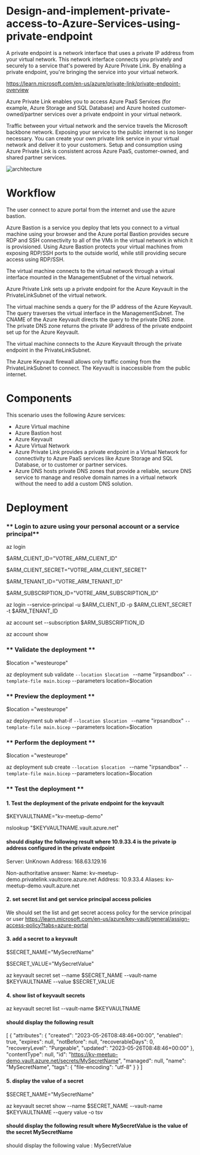 # Design-and-implement-private-access-to-Azure-Services-using-private-endpoint
A private endpoint is a network interface that uses a private IP address from your virtual network. This network interface connects you privately and securely to a service that's powered by Azure Private Link. By enabling a private endpoint, you're bringing the service into your virtual network.

https://learn.microsoft.com/en-us/azure/private-link/private-endpoint-overview

Azure Private Link enables you to access Azure PaaS Services (for example, Azure Storage and SQL Database) and Azure hosted customer-owned/partner services over a private endpoint in your virtual network.

Traffic between your virtual network and the service travels the Microsoft backbone network. Exposing your service to the public internet is no longer necessary. You can create your own private link service in your virtual network and deliver it to your customers. Setup and consumption using Azure Private Link is consistent across Azure PaaS, customer-owned, and shared partner services.

![architecture](https://github.com/azurecorner/Design-and-implement-private-access-to-Azure-Services-using-private-endpoint/assets/108787059/0bc8ce0b-93a3-4a83-99ff-4dfe454f7734)

# Workflow

The user connect to azure portal from the internet and use the azure bastion.

Azure Bastion is a service you deploy that lets you connect to a virtual machine using your browser and the Azure portal
Bastion provides secure RDP and SSH connectivity to all of the VMs in the virtual network in which it is provisioned. Using Azure Bastion protects your virtual machines from exposing RDP/SSH ports to the outside world, while still providing secure access using RDP/SSH.

The virtual machine  connects to the virtual network through a virtual interface mounted in the ManagementSubnet of the virtual network.

Azure Private Link sets up a private endpoint for the Azure  Keyvault in the PrivateLinkSubnet of the virtual network.

The virtual machine sends a query for the IP address of the Azure Keyvault. The query traverses the virtual interface in the ManagementSubnet. The CNAME of the Azure Keyvault directs the query to the private DNS zone. The private DNS zone returns the private IP address of the private endpoint set up for the Azure Keyvault.

The virtual machine connects to the Azure Keyvault through the private endpoint in the PrivateLinkSubnet.

The Azure Keyvault firewall allows only traffic coming from the PrivateLinkSubnet to connect. The Keyvault is inaccessible from the public internet.

# Components
This scenario uses the following Azure services:

* Azure Virtual machine
* Azure Bastion host
* Azure Keyvault
* Azure Virtual Network
* Azure Private Link provides a private endpoint in a Virtual Network for connectivity to Azure PaaS services like Azure Storage and SQL Database, or to customer or partner services.
* Azure DNS hosts private DNS zones that provide a reliable, secure DNS service to manage and resolve domain names in a virtual network without the need to add a custom DNS solution.

# Deployment

###  ** Login to azure using your personal account or a service principal**

az login 

$ARM_CLIENT_ID="VOTRE_ARM_CLIENT_ID"

$ARM_CLIENT_SECRET="VOTRE_ARM_CLIENT_SECRET"

$ARM_TENANT_ID="VOTRE_ARM_TENANT_ID"

$ARM_SUBSCRIPTION_ID="VOTRE_ARM_SUBSCRIPTION_ID"

az login --service-principal -u $ARM_CLIENT_ID -p $ARM_CLIENT_SECRET -t $ARM_TENANT_ID

az account set --subscription $ARM_SUBSCRIPTION_ID

az account show

###  ** Validate the deployment **

$location  ="westeurope"

az deployment sub validate  `
--location $location  `
--name "irpsandbox"  `
--template-file main.bicep `
--parameters location=$location 

###  ** Preview the deployment **


$location  ="westeurope"

az deployment sub  what-if  `
--location $location  `
--name "irpsandbox"  `
--template-file main.bicep `
--parameters location=$location 

###  ** Perform the deployment **

$location  ="westeurope"

az deployment sub create `
--location $location  `
--name "irpsandbox"  `
--template-file main.bicep `
--parameters location=$location 

###  ** Test the deployment **
#### 1. Test the deployment of the private endpoint for the keyvault

$KEYVAULTNAME="kv-meetup-demo"

nslookup "$KEYVAULTNAME.vault.azure.net"

#### should display the following result where 10.9.33.4 is the private ip address configured in the private endpoint

Server:  UnKnown
Address:  168.63.129.16

Non-authoritative answer:
Name:    kv-meetup-demo.privatelink.vaultcore.azure.net
Address:  10.9.33.4
Aliases:  kv-meetup-demo.vault.azure.net

#### 2. set secret list and get service principal access policies
We should set the list and get secret access policy for the service principal or user 
https://learn.microsoft.com/en-us/azure/key-vault/general/assign-access-policy?tabs=azure-portal

#### 3. add a secret to a keyvault
$SECRET_NAME="MySecretName"

$SECRET_VALUE="MySecretValue"

az keyvault secret set --name $SECRET_NAME --vault-name $KEYVAULTNAME --value $SECRET_VALUE

#### 4. show list of keyvault secrets
az keyvault secret list --vault-name $KEYVAULTNAME

#### should display the following result
[
  {
    "attributes": {
      "created": "2023-05-26T08:48:46+00:00",
      "enabled": true,
      "expires": null,
      "notBefore": null,
      "recoverableDays": 0,
      "recoveryLevel": "Purgeable",
      "updated": "2023-05-26T08:48:46+00:00"
    },
    "contentType": null,
    "id": "https://kv-meetup-demo.vault.azure.net/secrets/MySecretName",
    "managed": null,
    "name": "MySecretName",
    "tags": {
      "file-encoding": "utf-8"
    }
  }
]

#### 5. display the value of a secret
$SECRET_NAME="MySecretName"

az keyvault secret show --name $SECRET_NAME --vault-name $KEYVAULTNAME --query value -o tsv

#### should display the following result where MySecretValue is the value of the secret MySecretName
 should display the following value : 
 MySecretValue
